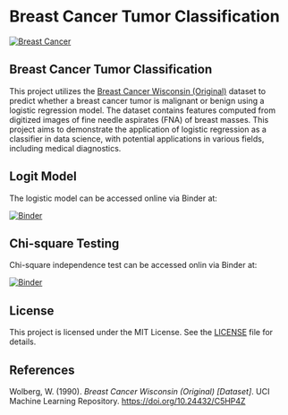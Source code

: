 # Breast Cancer Tumor Classification

[![Breast Cancer](https://images.pexels.com/photos/5701007/pexels-photo-5701007.jpeg?auto=compress&cs=tinysrgb&w=1260&h=750&dpr=2 "Breast Cancer")](https://images.pexels.com/photos/5701007/pexels-photo-5701007.jpeg?auto=compress&cs=tinysrgb&w=1260&h=750&dpr=2 "Breast Cancer")

## Breast Cancer Tumor Classification

This project utilizes the [Breast Cancer Wisconsin (Original)](https://archive.ics.uci.edu/dataset/15/breast+cancer+wisconsin+original "Breast Cancer Wisconsin (Original)") dataset to predict whether a breast cancer tumor is malignant or benign using a logistic regression model. The dataset contains features computed from digitized images of fine needle aspirates (FNA) of breast masses. This project aims to demonstrate the application of logistic regression as a classifier in data science, with potential applications in various fields, including medical diagnostics.

## Logit Model

The logistic model can be accessed online via Binder at:

[![Binder](https://mybinder.org/badge_logo.svg)](https://mybinder.org/v2/gh/SantiagoMorenoV/Breast_Cancer_Logit_Model/master?labpath=Breast_Cancer_Logit_Project.ipynb)

## Chi-square Testing

Chi-square independence test can be accessed onlin via Binder at:

[![Binder](https://mybinder.org/badge_logo.svg)](https://mybinder.org/v2/gh/SantiagoMorenoV/Breast_Cancer_Logit_Model/master?labpath=Breast_Cancer_Statisical+Testing_Project.ipynb)

## License

This project is licensed under the MIT License. See the [LICENSE](LICENSE) file for details.

## References

Wolberg, W. (1990). *Breast Cancer Wisconsin (Original) [Dataset]*. UCI Machine Learning Repository. https://doi.org/10.24432/C5HP4Z
